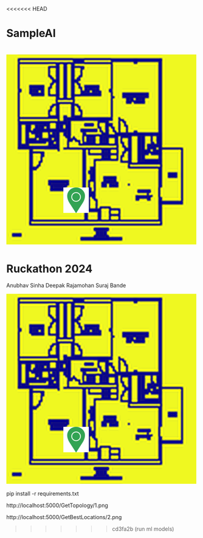 <<<<<<< HEAD
# SampleAI

![alt text](plasma_grid_image_ap_loc.png)
=======
# Ruckathon 2024
Anubhav Sinha
Deepak Rajamohan
Suraj Bande

![alt text](plasma_grid_image_ap_loc.png)

pip install -r requirements.txt

http://localhost:5000/GetTopology/1.png

http://localhost:5000/GetBestLocations/2.png
>>>>>>> cd3fa2b (run ml models)

